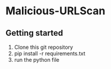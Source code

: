 # Malicious-URLScan

## Getting started
1. Clone this git repository
2. pip install -r requirements.txt  
3. run the python file
